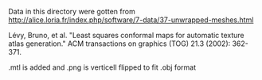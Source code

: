 Data in this directory were gotten from
http://alice.loria.fr/index.php/software/7-data/37-unwrapped-meshes.html

Lévy, Bruno, et al. "Least squares conformal maps for automatic texture atlas generation." ACM transactions on graphics (TOG) 21.3 (2002): 362-371.

.mtl is added and .png is verticell flipped to fit .obj format